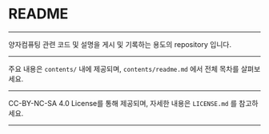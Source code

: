 # README

* * *

양자컴퓨팅 관련 코드 및 설명을 게시 및 기록하는 용도의 repository 입니다.

* * *

주요 내용은 ```contents/``` 내에 제공되며, ```contents/readme.md``` 에서 전체 목차를 살펴보세요.

* * *

CC-BY-NC-SA 4.0 License를 통해 제공되며, 자세한 내용은 ```LICENSE.md``` 를 참고하세요.

* * *